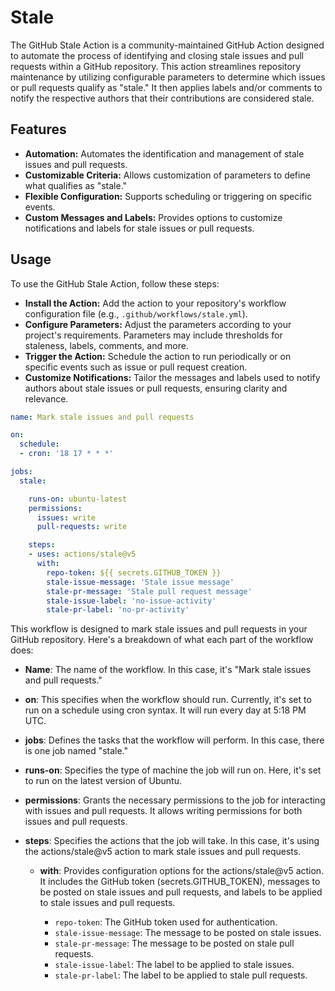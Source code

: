 # Stale

The GitHub Stale Action is a community-maintained GitHub Action designed to automate the process of identifying and closing stale issues and pull requests within a GitHub repository. This action streamlines repository maintenance by utilizing configurable parameters to determine which issues or pull requests qualify as "stale." It then applies labels and/or comments to notify the respective authors that their contributions are considered stale.

## Features

* **Automation:** Automates the identification and management of stale issues and pull requests.
* **Customizable Criteria:** Allows customization of parameters to define what qualifies as "stale."
* **Flexible Configuration:** Supports scheduling or triggering on specific events.
* **Custom Messages and Labels:** Provides options to customize notifications and labels for stale issues or pull requests.

## Usage

To use the GitHub Stale Action, follow these steps:

* **Install the Action:** Add the action to your repository's workflow configuration file (e.g., `.github/workflows/stale.yml`).
* **Configure Parameters:** Adjust the parameters according to your project's requirements. Parameters may include thresholds for staleness, labels, comments, and more.
* **Trigger the Action:** Schedule the action to run periodically or on specific events such as issue or pull request creation.
* **Customize Notifications:** Tailor the messages and labels used to notify authors about stale issues or pull requests, ensuring clarity and relevance.

```yaml
name: Mark stale issues and pull requests

on:
  schedule:
  - cron: '18 17 * * *'

jobs:
  stale:

    runs-on: ubuntu-latest
    permissions:
      issues: write
      pull-requests: write

    steps:
    - uses: actions/stale@v5
      with:
        repo-token: ${{ secrets.GITHUB_TOKEN }}
        stale-issue-message: 'Stale issue message'
        stale-pr-message: 'Stale pull request message'
        stale-issue-label: 'no-issue-activity'
        stale-pr-label: 'no-pr-activity'
```

This workflow is designed to mark stale issues and pull requests in your GitHub repository. Here's a breakdown of what each part of the workflow does:

* **Name**: The name of the workflow. In this case, it's "Mark stale issues and pull requests."
* **on**: This specifies when the workflow should run. Currently, it's set to run on a schedule using cron syntax. It will run every day at 5:18 PM UTC.
* **jobs**: Defines the tasks that the workflow will perform. In this case, there is one job named "stale."
* **runs-on**: Specifies the type of machine the job will run on. Here, it's set to run on the latest version of Ubuntu.
* **permissions**: Grants the necessary permissions to the job for interacting with issues and pull requests. It allows writing permissions for both issues and pull requests.
* **steps**: Specifies the actions that the job will take. In this case, it's using the actions/stale@v5 action to mark stale issues and pull requests.

  * **with**: Provides configuration options for the actions/stale@v5 action. It includes the GitHub token (secrets.GITHUB_TOKEN), messages to be posted on stale issues and pull requests, and labels to be applied to stale issues and pull requests.

    * `repo-token`: The GitHub token used for authentication.
    * `stale-issue-message`: The message to be posted on stale issues.
    * `stale-pr-message`: The message to be posted on stale pull requests.
    * `stale-issue-label`: The label to be applied to stale issues.
    * `stale-pr-label`: The label to be applied to stale pull requests.